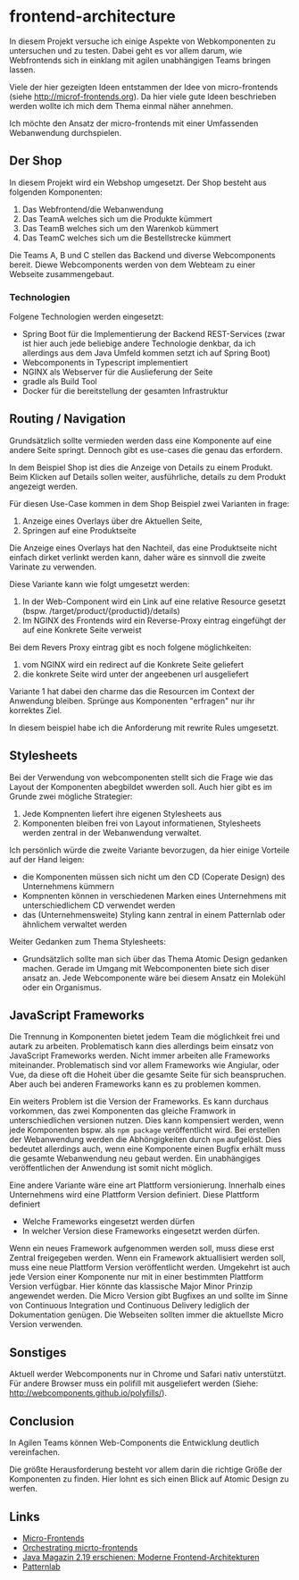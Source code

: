 # frontend-architecture

In diesem Projekt versuche ich einige Aspekte von Webkomponenten zu untersuchen und zu testen. Dabei geht es vor allem 
darum, wie Webfrontends sich in einklang mit agilen unabhängigen Teams bringen lassen.

Viele der hier gezeigten Ideen entstammen der Idee von micro-frontends (siehe http://microf-frontends.org). Da hier 
viele gute Ideen beschrieben werden wollte ich mich dem Thema einmal näher annehmen. 

Ich möchte den Ansatz der micro-frontends mit einer Umfassenden Webanwendung durchspielen.

## Der Shop
In diesem Projekt wird ein Webshop umgesetzt. Der Shop besteht aus folgenden Komponenten:
 1. Das Webfrontend/die Webanwendung
 1. Das TeamA welches sich um die Produkte kümmert
 1. Das TeamB welches sich um den Warenkob kümmert
 1. Das TeamC welches sich um die Bestellstrecke kümmert

Die Teams A, B und C stellen das Backend und diverse Webcomponents bereit. Diewe Webcomponents werden von dem Webteam zu 
einer Webseite zusammengebaut.

### Technologien
Folgene Technologien werden eingesetzt:
 - Spring Boot für die Implementierung der Backend REST-Services (zwar ist hier auch jede beliebige andere Technologie 
 denkbar, da ich allerdings aus dem Java Umfeld kommen setzt ich auf Spring Boot)
 - Webcomponents in Typescript implementiert
 - NGINX als Webserver für die Auslieferung der Seite
 - gradle als Build Tool
 - Docker für die bereitstellung der gesamten Infrastruktur
 
## Routing / Navigation 
Grundsätzlich sollte vermieden werden dass eine Komponente auf eine andere Seite springt. Dennoch gibt es use-cases die 
genau das erfordern.

In dem Beispiel Shop ist dies die Anzeige von Details zu einem Produkt. Beim Klicken auf Details sollen weiter, 
ausführliche, details zu dem Produkt angezeigt werden.

Für diesen Use-Case kommen in dem Shop Beispiel zwei Varianten in frage:
 1. Anzeige eines Overlays über dre Aktuellen Seite,
 2. Springen auf eine Produktseite
 
Die Anzeige eines Overlays hat den Nachteil, das eine Produktseite nicht einfach dirket verlinkt werden kann, daher wäre
es sinnvoll die zweite Varinate zu verwenden.

Diese Variante kann wie folgt umgesetzt werden:
 1. In der Web-Component wird ein Link auf eine relative Resource gesetzt (bspw. /target/product/{productid}/details)
 2. Im NGINX des Frontends wird ein Reverse-Proxy eintrag eingefühgt der auf eine Konkrete Seite verweist

Bei dem Revers Proxy eintrag gibt es noch folgene möglichkeiten:
 1. vom NGINX wird ein redirect auf die Konkrete Seite geliefert
 2. die konkrete Seite wird unter der angeebenen url ausgeliefert
 
Variante 1 hat dabei den charme das die Resourcen im Context der Anwendung bleiben. Sprünge aus Komponenten "erfragen" 
nur ihr korrektes Ziel.

In diesem beispiel habe ich die Anforderung mit rewrite Rules umgesetzt.

## Stylesheets
Bei der Verwendung von webcomponenten stellt sich die Frage wie das Layout der Komponenten abegbildet wwerden soll. Auch
hier gibt es im Grunde zwei mögliche Strategier:
 1. Jede Kompnenten liefert ihre eigenen Stylesheets aus
 2. Komponenten bleiben frei von Layout informatienen, Stylesheets werden zentral in der Webanwendung verwaltet.
 
Ich persönlich würde die zweite Variante bevorzugen, da hier einige Vorteile auf der Hand leigen:
 -  die Komponenten müssen sich nicht um den CD (Coperate Design) des Unternehmens kümmern
 - Kompnenten können in verschiedenen Marken eines Unternehmens mit unterschiedlichem CD verwendet werden
 - das (Unternehmensweite) Styling kann zentral in einem Patternlab oder ähnlichem verwaltet werden

Weiter Gedanken zum Thema Stylesheets:
 - Grundsätzlich sollte man sich über das Thema Atomic Design gedanken machen. Gerade im Umgang mit Webcomponenten biete 
   sich diser ansatz an. Jede Webcomponente wäre bei diesem Ansatz ein Molekühl oder ein Organismus. 

## JavaScript Frameworks
Die Trennung in Komponenten bietet jedem Team die möglichkeit frei und autark zu arbeiten. Problematisch kann dies 
allerdings beim einsatz von JavaScript Frameworks werden. Nicht immer arbeiten alle Frameworks miteinander. 
Problematisch sind vor allem Frameworks wie Angiular, oder Vue, da diese oft die Hoheit über die gesamte Seite für sich
beanspruchen. Aber auch bei anderen Frameworks kann es zu problemen kommen.

Ein weiters Problem ist die Version der Frameworks. Es kann durchaus vorkommen, das zwei Komponenten das gleiche Framwork
in unterschiedlichen versionen nutzen. Dies kann kompensiert werden, wenn jede Komponenten bspw. als `npm package` 
veröffentlicht wird. Bei erstellen der Webanwendung werden die Abhöngigkeiten durch `npm` aufgelöst. Dies bedeutet 
allerdings auch, wenn eine Komponente einen Bugfix erhält muss die gesamte Webanwendung neu gebaut werden. Ein 
unabhängiges veröffentlichen der Anwendung ist somit nicht möglich.

Eine andere Variante wäre eine art Plattform versionierung. Innerhalb eines Unternehmens wird eine Plattform Version 
definiert. Diese Plattform definiert 
 - Welche Frameworks eingesetzt werden dürfen
 - In welcher Version diese Frameworks eingesetzt werden dürfen.

Wenn ein neues Framework aufgenommen werden soll, muss diese erst Zentral freigegeben werden. Wenn ein Framework 
aktuallisiert werden soll, muss eine neue Plattform Version veröffentlicht werden. Umgekehrt ist auch jede Version einer
Komponente nur mit in einer bestimmten Plattform Version verfügbar. Hier könnte das klassische Major Minor Prinzip 
angewendet werden. Die Micro Version gibt Bugfixes an und sollte im Sinne von Continuous Integration und Continuous 
Delivery lediglich der Dokumentation genügen. Die Webseiten sollten immer die aktuellste Micro Version verwenden.

## Sonstiges
Aktuell werder Webcomponents  nur in Chrome und Safari nativ unterstützt. Für  andere Browser muss ein polifill mit 
ausgeliefert werden (Siehe: http://webcomponents.github.io/polyfills/).

## Conclusion
In Agilen Teams können Web-Components die Entwicklung deutlich vereinfachen.

Die größte Herausforderung besteht vor allem darin die richtige Größe der Komponenten zu finden. Hier lohnt es sich 
einen Blick auf Atomic Design zu werfen. 

## Links
 - [Micro-Frontends](https://micro-frontends.org/)
 - [Orchestrating micrto-frontends](https://medium.com/dazn-tech/orchestrating-micro-frontends-a5d2674cbf33)
 - [Java Magazin 2.19 erschienen: Moderne Frontend-Architekturen](https://jaxenter.de/java-magazin-2-19-frontend-editorial-79090)
 - [Patternlab](https://patternlab.io)